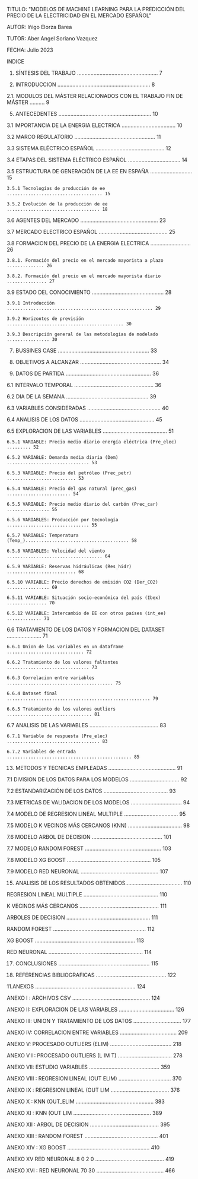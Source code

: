 TITULO: "MODELOS DE MACHINE LEARNING PARA LA PREDICCIÓN DEL PRECIO DE LA ELECTRICIDAD EN EL MERCADO ESPAÑOL"

AUTOR: Iñigo Elorza Barea

TUTOR: Aber Angel Soriano Vazquez

FECHA: Julio 2023

INDICE
1. SÍNTESIS DEL TRABAJO ...................................................... 7
   
3. INTRODUCCION .............................................................. 8
   
  2.1. MODULOS DEL MÁSTER RELACIONADOS CON EL TRABAJO FIN DE MÁSTER .......... 9
  
5. ANTECEDENTES .............................................................. 10
   
  3.1 IMPORTANCIA DE LA ENERGIA ELECTRICA .................................... 10

  3.2 MARCO REGULATORIO ...................................................... 11
  
  3.3 SISTEMA ELÉCTRICO ESPAÑOL .............................................. 12
  
  3.4 ETAPAS DEL SISTEMA ELÉCTRICO ESPAÑOL ................................... 14
  
  3.5 ESTRUCTURA DE GENERACIÓN DE LA EE EN ESPAÑA ............................ 15
  
    3.5.1 Tecnologías de producción de ee .................................... 15
    
    3.5.2 Evolución de la producción de ee ................................... 18
    
  3.6 AGENTES DEL MERCADO .................................................... 23
  
  3.7 MERCADO ELECTRICO ESPAÑOL .............................................. 25
  
  3.8 FORMACION DEL PRECIO DE LA ENERGIA ELECTRICA ........................... 26
  
    3.8.1. Formación del precio en el mercado mayorista a plazo .............. 26
    
    3.8.2. Formación del precio en el mercado mayorista diario ............... 27
    
  3.9 ESTADO DEL CONOCIMIENTO ................................................ 28
  
    3.9.1 Introducción ....................................................... 29
    
    3.9.2 Horizontes de previsión ............................................ 30
    
    3.9.3 Descripción general de las metodologias de modelado ................ 30
    
7. BUSSINES CASE ............................................................. 33
  
9. OBJETIVOS A ALCANZAR ...................................................... 34
    
11. DATOS DE PARTIDA ......................................................... 36
    
  6.1 INTERVALO TEMPORAL ..................................................... 36
  
  6.2 DIA DE LA SEMANA ....................................................... 39
  
  6.3 VARIABLES CONSIDERADAS ................................................. 40
  
  6.4 ANALISIS DE LOS DATOS .................................................. 45
  
  6.5 EXPLORACION DE LAS VARIABLES ........................................... 51
  
    6.5.1 VARIABLE: Precio medio diario energía eléctrica (Pre_elec) ......... 52
    
    6.5.2 VARIABLE: Demanda media diaria (Dem) ............................... 53
    
    6.5.3 VARIABLE: Precio del petróleo (Prec_petr) .......................... 53
    
    6.5.4 VARIABLE: Precio del gas natural (prec_gas) ........................ 54
    
    6.5.5 VARIABLE: Precio medio diario del carbón (Prec_car) ................ 55
    
    6.5.6 VARIABLES: Producción por tecnología ............................... 55
    
    6.5.7 VARIABLE: Temperatura (Temp_)....................................... 58
    
    6.5.8 VARIABLES: Velocidad del viento .................................... 64
    
    6.5.9 VARIABLE: Reservas hidráulicas (Res_hidr) .......................... 68
    
    6.5.10 VARIABLE: Precio derechos de emisión CO2 (Der_CO2) ................ 69
    
    6.5.11 VARIABLE: Situación socio-económica del país (Ibex) ............... 70
    
    6.5.12 VARIABLE: Intercambio de EE con otros países (int_ee) ............. 71
    
  6.6 TRATAMIENTO DE LOS DATOS Y FORMACION DEL DATASET ....................... 71
  
    6.6.1 Union de las variables en un dataframe ............................. 72
    
    6.6.2 Tratamiento de los valores faltantes ............................... 73
    
    6.6.3 Correlacion entre variables ........................................ 75
    
    6.6.4 Dataset final ...................................................... 79
    
    6.6.5 Tratamiento de los valores outliers ................................ 81
    
  6.7 ANALISIS DE LAS VARIABLES .............................................. 83
  
    6.7.1 Variable de respuesta (Pre_elec) ................................... 83
    
    6.7.2 Variables de entrada ............................................... 85
    
13. METODOS Y TECNICAS EMPLEADAS ............................................. 91
    
  7.1 DIVISION DE LOS DATOS PARA LOS MODELOS ................................. 92
  
  7.2 ESTANDARIZACIÓN DE LOS DATOS ........................................... 93
  
  7.3 METRICAS DE VALIDACION DE LOS MODELOS .................................. 94
  
  7.4 MODELO DE REGRESION LINEAL MULTIPLE .................................... 95
  
  7.5 MODELO K VECINOS MÁS CERCANOS (KNN) .................................... 98
  
  7.6 MODELO ARBOL DE DECISION ............................................... 101
  
  7.7 MODELO RANDOM FOREST ................................................... 103
  
  7.8 MODELO XG BOOST ........................................................ 105
  
  7.9 MODELO RED NEURONAL .................................................... 107
  
15. ANALISIS DE LOS RESULTADOS OBTENIDOS...................................... 110
    
  REGRESION LINEAL MULTIPLE .................................................. 110
  
  K VECINOS MÁS CERCANOS ..................................................... 111
  
  ARBOLES DE DECISION ........................................................ 111
  
  RANDOM FOREST .............................................................. 112
  
  XG BOOST ................................................................... 113
  
  RED NEURONAL ............................................................... 114
  
17. CONCLUSIONES ............................................................. 115
    
19. REFERENCIAS BIBLIOGRAFICAS ............................................... 122
    
11.ANEXOS  ................................................................... 124

  ANEXO I : ARCHIVOS CSV  .................................................... 124
  
  ANEXO II: EXPLORACION DE LAS VARIABLES ..................................... 126
  
  ANEXO III: UNION Y TRATAMIENTO DE LOS DATOS ................................ 177
  
  ANEXO IV: CORRELACION ENTRE VARIABLES ...................................... 209
  
  ANEXO V: PROCESADO OUTLIERS (ELIM) ......................................... 218
  
  ANEXO V I : PROCESADO OUTLIERS (L IM T) .................................... 278
  
  ANEXO VII: ESTUDIO VARIABLES ............................................... 359
  
  ANEXO VIII : REGRESION LINEAL (OUT ELIM) ................................... 370
  
  ANEXO IX : REGRESION LINEAL (OUT LIM ....................................... 376
  
  ANEXO X : KNN (OUT_ELIM .................................................... 383
  
  ANEXO XI : KNN (OUT LIM .................................................... 389
  
  ANEXO XII : ARBOL DE DECISION .............................................. 395
  
  ANEXO XIII : RANDOM FOREST ................................................. 401
  
  ANEXO XIV : XG BOOST ....................................................... 410
  
  ANEXO XV RED NEURONAL 8 0 2 0 .............................................. 419
  
  ANEXO XVI : RED NEURONAL 70 30 ............................................. 466   
